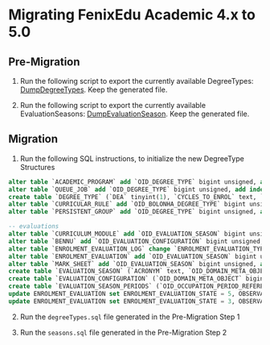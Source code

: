 # Migrating FenixEdu Academic 4.x to 5.0

## Pre-Migration

1. Run the following script to export the currently available DegreeTypes: [DumpDegreeTypes](https://gist.github.com/jcarvalho/00aa8e194603fd26ec1d). Keep the generated file.

2. Run the following script to export the currently available EvaluationSeasons: [DumpEvaluationSeason](https://gist.github.com/pedrosan7os/53ff0165cf13266857f9). Keep the generated file.

## Migration

1. Run the following SQL instructions, to initialize the new DegreeType Structures

```sql
alter table `ACADEMIC_PROGRAM` add `OID_DEGREE_TYPE` bigint unsigned, add index (OID_DEGREE_TYPE);
alter table `QUEUE_JOB` add `OID_DEGREE_TYPE` bigint unsigned, add index (OID_DEGREE_TYPE);
create table `DEGREE_TYPE` (`DEA` tinyint(1), `CYCLES_TO_ENROL` text, `MASTER_DEGREE` tinyint(1), `CYCLES` text, `OID_BENNU` bigint unsigned, `OID_DOMAIN_META_OBJECT` bigint unsigned, `BOLONHA` tinyint(1), `DEGREE_TYPE` tinyint(1), `OID` bigint unsigned, `EMPTY` tinyint(1), `DFA` tinyint(1), `NAME` text, primary key (OID), index (OID_BENNU), index (OID)) ENGINE=InnoDB, character set utf8;
alter table `CURRICULAR_RULE` add `OID_BOLONHA_DEGREE_TYPE` bigint unsigned, add index (OID_BOLONHA_DEGREE_TYPE);
alter table `PERSISTENT_GROUP` add `OID_DEGREE_TYPE` bigint unsigned, add index (OID_DEGREE_TYPE);

-- evaluations
alter table `CURRICULUM_MODULE` add `OID_EVALUATION_SEASON` bigint unsigned, add index (OID_EVALUATION_SEASON);
alter table `BENNU` add `OID_EVALUATION_CONFIGURATION` bigint unsigned;
alter table `ENROLMENT_EVALUATION_LOG` change `ENROLMENT_EVALUATION_TYPE` `EVALUATION_SEASON` text;
alter table `ENROLMENT_EVALUATION` add `OID_EVALUATION_SEASON` bigint unsigned, add index (OID_EVALUATION_SEASON);
alter table `MARK_SHEET` add `OID_EVALUATION_SEASON` bigint unsigned, add index (OID_EVALUATION_SEASON);
create table `EVALUATION_SEASON` (`ACRONYM` text, `OID_DOMAIN_META_OBJECT` bigint unsigned, `IMPROVEMENT` tinyint(1), `OID_EVALUATION_CONFIGURATION` bigint unsigned, `OID` bigint unsigned, `SPECIAL_AUTHORIZATION` tinyint(1), `SPECIAL` tinyint(1), `NORMAL` tinyint(1), `NAME` text, `OID_EVALUATION_CONFIGURATION_AS_DEFAULT` bigint unsigned, primary key (OID), index (OID_EVALUATION_CONFIGURATION), index (OID)) ENGINE=InnoDB, character set utf8;
create table `EVALUATION_CONFIGURATION` (`OID_DOMAIN_META_OBJECT` bigint unsigned, `OID_DEFAULT_EVALUATION_SEASON` bigint unsigned, `OID_ROOT` bigint unsigned, `OID` bigint unsigned, primary key (OID), index (OID)) ENGINE=InnoDB, character set utf8;
create table `EVALUATION_SEASON_PERIODS` (`OID_OCCUPATION_PERIOD_REFERENCE` bigint unsigned, `OID_EVALUATION_SEASON` bigint unsigned, primary key (OID_OCCUPATION_PERIOD_REFERENCE, OID_EVALUATION_SEASON), index (OID_OCCUPATION_PERIOD_REFERENCE), index (OID_EVALUATION_SEASON)) ENGINE=InnoDB, character set utf8;
update ENROLMENT_EVALUATION set ENROLMENT_EVALUATION_STATE = 5, OBSERVATION = null where OBSERVATION = 'RECTIFICADO';
update ENROLMENT_EVALUATION set ENROLMENT_EVALUATION_STATE = 3, OBSERVATION = null where OBSERVATION = 'RECTIFICAÇÃO';
```

2. Run the `degreeTypes.sql` file generated in the Pre-Migration Step 1

3. Run the `seasons.sql` file generated in the Pre-Migration Step 2
